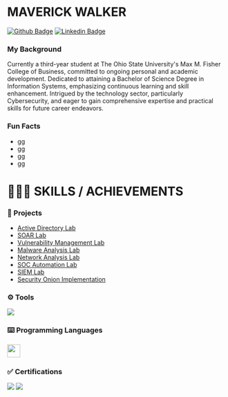 # MAVERICK WALKER

[![Github Badge](http://img.shields.io/badge/-Github-black?style=flat-square&logo=github&link=https://github.com/mwbusiness104)](https://github.com/mwbusiness104) 
[![Linkedin Badge](https://img.shields.io/badge/-LinkedIn-blue?style=flat-square&logo=Linkedin&logoColor=white&link=https://github.com/mwbusiness104)](https://github.com/mwbusiness104)




### My Background 
Currently a third-year student at The Ohio State University's Max M. Fisher College of Business, committed to ongoing personal and academic development. Dedicated to attaining a Bachelor of Science Degree in Information Systems, emphasizing continuous learning and skill enhancement. Intrigued by the technology sector, particularly Cybersecurity, and eager to gain comprehensive expertise and practical skills for future career endeavors.

### Fun Facts 
- gg
- gg
- gg
- gg
   
   

# 👨🏽‍💻 SKILLS / ACHIEVEMENTS 

<!-- USE MYDFIR PROJECTS, TAKE SCREENSHOTS, and CREATE DIAGRAMS USING DRAW.IO -->

### 💼 Projects 
- <a href="https://github.com/mwbusiness104/Active-Directory-Home-Lab-/blob/main/README.md"> Active Directory Lab </a>
- <a href="https://github.com/mwbusiness104/Active-Directory-Home-Lab-/blob/main/README.md"> SOAR Lab </a>
- <a href="https://github.com/mwbusiness104/Active-Directory-Home-Lab-/blob/main/README.md"> Vulnerability Management Lab </a>
- <a href="https://github.com/mwbusiness104/Active-Directory-Home-Lab-/blob/main/README.md"> Malware Analysis Lab </a>
- <a href="https://github.com/mwbusiness104/Active-Directory-Home-Lab-/blob/main/README.md"> Network Analysis Lab </a>
- <a href="https://github.com/mwbusiness104/Active-Directory-Home-Lab-/blob/main/README.md"> SOC Automation Lab </a>
- <a href="https://github.com/mwbusiness104/Active-Directory-Home-Lab-/blob/main/README.md"> SIEM Lab </a>
- <a href="https://github.com/mwbusiness104/Active-Directory-Home-Lab-/blob/main/README.md"> Security Onion Implementation </a>
</div>

### ⚙️ Tools
<div>
    <img src="https://img.shields.io/badge/-Wireshark-1679A7?&style=for-the-badge&logo=Wireshark&logoColor=white" />
</div>


### ⌨️ Programming Languages 
<code><img height="30" src="https://avatars0.githubusercontent.com/u/1525981?s=200&v=4"></code>


### ✅ Certifications 
<div>
    <img src="https://img.shields.io/badge/-CCNA-FF0000?&style=for-the-badge&logo=Cisco&logoColor=white" />
    <img src="https://img.shields.io/badge/-CCSK-0052CC?&style=for-the-badge&logo=cloud&logoColor=white"/>
</div> 


<!--

## Stats 
<img alt="my stats" src="https://github-readme-stats.vercel.app/api?username=mwbusiness104"/>


